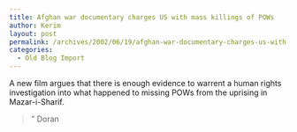 ```yaml
---
title: Afghan war documentary charges US with mass killings of POWs
author: Kerim
layout: post
permalink: /archives/2002/06/19/afghan-war-documentary-charges-us-with-mass-killings-of-pows/
categories:
  - Old Blog Import
---
```

A new film argues that there is enough evidence to warrent a human rights investigation into what happened to missing POWs from the uprising in Mazar-i-Sharif.


>   &#8221; Doran 
>   

>   
>  